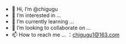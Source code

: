 - 👋 Hi, I’m @chigugu
- 👀 I’m interested in ... 
- 🌱 I’m currently learning ...
- 💞️ I’m looking to collaborate on ...
- 📫 How to reach me ... ：chigugu1@163.com

<!---
chigugu/chigugu is a ✨ special ✨ repository because its `README.md` (this file) appears on your GitHub profile.
You can click the Preview link to take a look at your changes.
--->
